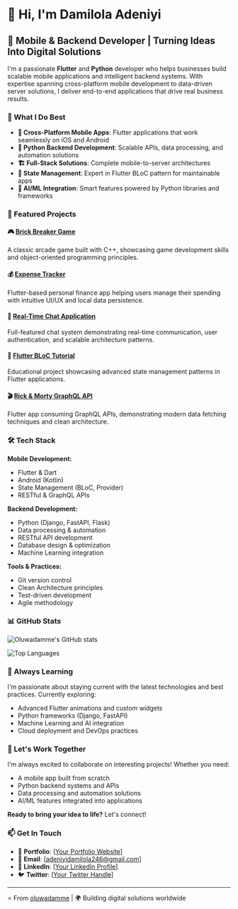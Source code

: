 # 👋 Hi, I'm Damilola Adeniyi

## 🚀 Mobile & Backend Developer | Turning Ideas Into Digital Solutions

I'm a passionate **Flutter** and **Python** developer who helps businesses build scalable mobile applications and intelligent backend systems. With expertise spanning cross-platform mobile development to data-driven server solutions, I deliver end-to-end applications that drive real business results.

### 🎯 What I Do Best

- **📱 Cross-Platform Mobile Apps**: Flutter applications that work seamlessly on iOS and Android
- **🐍 Python Backend Development**: Scalable APIs, data processing, and automation solutions
- **🏗️ Full-Stack Solutions**: Complete mobile-to-server architectures
- **🔄 State Management**: Expert in Flutter BLoC pattern for maintainable apps
- **🤖 AI/ML Integration**: Smart features powered by Python libraries and frameworks

### 💼 Featured Projects

#### 🎮 [Brick Breaker Game](https://github.com/oluwadamme/Brick-Breaker)
A classic arcade game built with C++, showcasing game development skills and object-oriented programming principles.

#### 💰 [Expense Tracker](https://github.com/oluwadamme/Expense-Tracker) 
Flutter-based personal finance app helping users manage their spending with intuitive UI/UX and local data persistence.

#### 💬 [Real-Time Chat Application](https://github.com/oluwadamme/Chat-App-NodeJs)
Full-featured chat system demonstrating real-time communication, user authentication, and scalable architecture patterns.

#### 🧠 [Flutter BLoC Tutorial](https://github.com/oluwadamme/flutter_bloc_tutorial)
Educational project showcasing advanced state management patterns in Flutter applications.

#### 🎬 [Rick & Morty GraphQL API](https://github.com/oluwadamme/rick-and-morty-graphql-api)
Flutter app consuming GraphQL APIs, demonstrating modern data fetching techniques and clean architecture.

### 🛠️ Tech Stack

**Mobile Development:**
- Flutter & Dart
- Android (Kotlin)
- State Management (BLoC, Provider)
- RESTful & GraphQL APIs

**Backend Development:**
- Python (Django, FastAPI, Flask)
- Data processing & automation
- RESTful API development
- Database design & optimization
- Machine Learning integration

**Tools & Practices:**
- Git version control
- Clean Architecture principles
- Test-driven development
- Agile methodology

### 📊 GitHub Stats

![Oluwadamme's GitHub stats](https://github-readme-stats.vercel.app/api?username=oluwadamme&show_icons=true&theme=radical)

![Top Languages](https://github-readme-stats.vercel.app/api/top-langs/?username=oluwadamme&layout=compact&theme=radical)

### 🌱 Always Learning

I'm passionate about staying current with the latest technologies and best practices. Currently exploring:
- Advanced Flutter animations and custom widgets
- Python frameworks (Django, FastAPI)
- Machine Learning and AI integration
- Cloud deployment and DevOps practices

### 🤝 Let's Work Together

I'm always excited to collaborate on interesting projects! Whether you need:
- A mobile app built from scratch
- Python backend systems and APIs
- Data processing and automation solutions
- AI/ML features integrated into applications

**Ready to bring your idea to life?** Let's connect!

### 📫 Get In Touch

- 💼 **Portfolio**: [[Your Portfolio Website](https://damilola-adeniyi.web.app/#/)]
- 💌 **Email**: [adeniyidamilola246@gmail.com]
- 💼 **LinkedIn**: [[Your LinkedIn Profile](https://www.linkedin.com/in/adeniyi-damilola-01)]
- 🐦 **Twitter**: [[Your Twitter Handle](https://x.com/etz_dammie)]

---
⭐️ From [oluwadamme](https://github.com/oluwadamme) | 🌍 Building digital solutions worldwide
